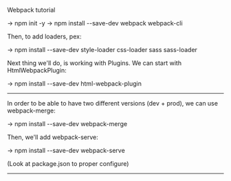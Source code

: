 Webpack tutorial

-> npm init -y
-> npm install --save-dev webpack webpack-cli

Then, to add loaders, pex:

-> npm install --save-dev style-loader css-loader sass sass-loader

Next thing we'll do, is working with Plugins. We can start with HtmlWebpackPlugin:

-> npm install --save-dev html-webpack-plugin

--------------------------------

In order to be able to have two different versions (dev + prod), we can use webpack-merge:

-> npm install --save-dev webpack-merge

Then, we'll add webpack-serve:

-> npm install --save-dev webpack-serve

(Look at package.json to proper configure)

--------------------------------